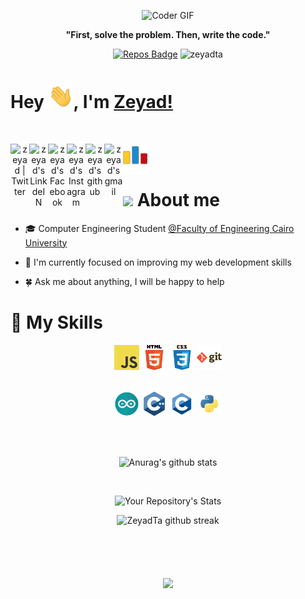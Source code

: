 <p align="center">

  <img src="https://media.giphy.com/media/SWoSkN6DxTszqIKEqv/giphy.gif" alt="Coder GIF" width="500" height="400">
  
</p>

<div align="center">

**"First, solve the problem. Then, write the code."**

[![Repos Badge](https://badges.pufler.dev/repos/ZeyadTa)](https://badges.pufler.dev)
<img src="https://komarev.com/ghpvc/?username=zeyadta&label=Profile%20views&color=0e75b6&style=flat" alt="zeyadta" />

</div>

# Hey <img src="https://github.com/ZeyadTa/ZeyadTa/blob/main/wave.gif" width="40px">, I'm [Zeyad!](https://www.linkedin.com/in/zeyad-tarek/)

<br/>

<div align="center">

<a href="https://twitter.com/Zeyad_Tarek0"><img align="left" alt="zeyad | Twitter" width="30px" src="https://image.flaticon.com/icons/svg/2111/2111703.svg" draggable="false" /></a>

<a href="https://www.linkedin.com/in/zeyad-tarek/"><img align="left" alt="zeyad's LinkdeIN" width="30px" src="https://image.flaticon.com/icons/svg/2111/2111465.svg" draggable="false" /></a>

<a href="https://www.facebook.com/zeyad.tarek.104/">
  <img align="left" alt="zeyad's Facebook" width="30px" src="https://image.flaticon.com/icons/svg/2111/2111342.svg" draggable="false" />
</a>

<a href="https://www.instagram.com/zeyad__tarek/">
  <img align="left" alt="zeyad's Instagram" width="30px" src="https://image.flaticon.com/icons/svg/2111/2111421.svg" draggable="false" /></a>
  
<a href="https://github.com/ZeyadTa">
  <img align="left" alt="zeyad's github" width="30px" src="https://image.flaticon.com/icons/svg/2111/2111432.svg" draggable="false" />
</a>

<a href="mailto:zeyad.ta01@gmail.com">
  <img align="left" alt="zeyad's gmail" width="30px" src="https://image.flaticon.com/icons/svg/732/732200.svg" draggable="false" />
</a>

<a href="https://codeforces.com/profile/Zeyad_Tarek">
  <img align="left" alt="zeyad's codeforces" width="40px" src="https://github.com/ZeyadTa/ZeyadTa/blob/main/codeforces.png" draggable="false" />
</a>

</div>

<br />
<br />

# <img src="https://media.giphy.com/media/VgCDAzcKvsR6OM0uWg/giphy.gif" width="50" draggable="false" > About me

- 🎓 Computer Engineering Student <a href="http://eng.cu.edu.eg/ar/">@Faculty of Engineering Cairo University</a>
<!-- - 🏃‍♂️ I am passionate about Front-End, Competitive Programming and Computer vision -->

- 🚧 I'm currently focused on improving my web development skills

- 🍀 Ask me about anything, I will be happy to help

# 🧰 My Skills

<div align="center">

<code><img height="40" src="https://raw.githubusercontent.com/github/explore/80688e429a7d4ef2fca1e82350fe8e3517d3494d/topics/javascript/javascript.png"></code>
<code><img height="40" src="https://raw.githubusercontent.com/github/explore/80688e429a7d4ef2fca1e82350fe8e3517d3494d/topics/html/html.png"></code>
<code><img height="40" src="https://raw.githubusercontent.com/github/explore/80688e429a7d4ef2fca1e82350fe8e3517d3494d/topics/css/css.png"></code>
<code><img height="40" src="https://raw.githubusercontent.com/github/explore/80688e429a7d4ef2fca1e82350fe8e3517d3494d/topics/git/git.png"></code>

<br />
<code><img height="40" src="https://raw.githubusercontent.com/github/explore/80688e429a7d4ef2fca1e82350fe8e3517d3494d/topics/arduino/arduino.png"></code>
<code><img height="40" src="https://raw.githubusercontent.com/github/explore/80688e429a7d4ef2fca1e82350fe8e3517d3494d/topics/cpp/cpp.png"></code>
<code><img height="40" src="https://raw.githubusercontent.com/github/explore/80688e429a7d4ef2fca1e82350fe8e3517d3494d/topics/c/c.png"></code>
<code><img height="40" src="https://raw.githubusercontent.com/github/explore/80688e429a7d4ef2fca1e82350fe8e3517d3494d/topics/python/python.png"></code>

</div>

<br /><br />

<div align="center">

![Anurag's github stats](https://github-readme-stats.vercel.app/api?username=ZeyadTa&show_icons=true&theme=radical&count_private=true)
  
  <br>

![Your Repository's Stats](https://github-readme-stats.vercel.app/api/top-langs/?username=ZeyadTa&count_private=true&theme=radical)

![ZeyadTa github streak](https://github-readme-streak-stats.herokuapp.com/?user=ZeyadTa&theme=radical&include_all_commits=true&count_private=true)
  
</div>
<h1 align="center">
   <br/>
   

  <img src="https://media.giphy.com/media/jpVnC65DmYeyRL4LHS/giphy.gif" width="20%">
</h1>
<!--
**ZeyadTa/ZeyadTa** is a ✨ _special_ ✨ repository because its `README.md` (this file) appears on your GitHub profile.

Here are some ideas to get you started:

- 🔭 I’m currently working on ...
- 🌱 I’m currently learning ...
- 👯 I’m looking to collaborate on ...
- 🤔 I’m looking for help with ...
- 💬 Ask me about ...
- 📫 How to reach me: ...
- 😄 Pronouns: ...
- ⚡ Fun fact: ...
  -->
